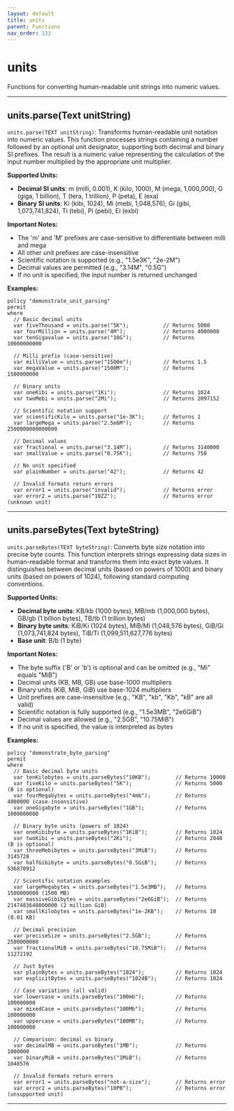 ```yaml
---
layout: default
title: units
parent: Functions
nav_order: 133
---
```

# units

Functions for converting human-readable unit strings into numeric values.



---

## units.parse(Text unitString)

```units.parse(TEXT unitString)```: Transforms human-readable unit notation into numeric values.
This function processes strings containing a number followed by an optional unit designator,
supporting both decimal and binary SI prefixes. The result is a numeric value representing
the calculation of the input number multiplied by the appropriate unit multiplier.

**Supported Units:**
- **Decimal SI units**: m (milli, 0.001), K (kilo, 1000), M (mega, 1,000,000),
  G (giga, 1 billion), T (tera, 1 trillion), P (peta), E (exa)
- **Binary SI units**: Ki (kibi, 1024), Mi (mebi, 1,048,576), Gi (gibi, 1,073,741,824),
  Ti (tebi), Pi (pebi), Ei (exbi)

**Important Notes:**
- The 'm' and 'M' prefixes are case-sensitive to differentiate between milli and mega
- All other unit prefixes are case-insensitive
- Scientific notation is supported (e.g., "1.5e3K", "2e-2M")
- Decimal values are permitted (e.g., "3.14M", "0.5G")
- If no unit is specified, the input number is returned unchanged

**Examples:**
```sapl
policy "demonstrate_unit_parsing"
permit
where
  // Basic decimal units
  var fiveThousand = units.parse("5K");           // Returns 5000
  var fourMillion = units.parse("4M");            // Returns 4000000
  var tenGigavalue = units.parse("10G");          // Returns 10000000000

  // Milli prefix (case-sensitive)
  var milliValue = units.parse("1500m");          // Returns 1.5
  var megaValue = units.parse("1500M");           // Returns 1500000000

  // Binary units
  var oneKibi = units.parse("1Ki");               // Returns 1024
  var twoMebi = units.parse("2Mi");               // Returns 2097152

  // Scientific notation support
  var scientificKilo = units.parse("1e-3K");      // Returns 1
  var largeMega = units.parse("2.5e6M");          // Returns 2500000000000000

  // Decimal values
  var fractional = units.parse("3.14M");          // Returns 3140000
  var smallValue = units.parse("0.75K");          // Returns 750

  // No unit specified
  var plainNumber = units.parse("42");            // Returns 42

  // Invalid formats return errors
  var error1 = units.parse("invalid");            // Returns error
  var error2 = units.parse("10ZZ");               // Returns error (unknown unit)
```


---

## units.parseBytes(Text byteString)

```units.parseBytes(TEXT byteString)```: Converts byte size notation into precise byte counts.
This function interprets strings expressing data sizes in human-readable format and transforms
them into exact byte values. It distinguishes between decimal units (based on powers of 1000)
and binary units (based on powers of 1024), following standard computing conventions.

**Supported Units:**
- **Decimal byte units**: KB/kb (1000 bytes), MB/mb (1,000,000 bytes),
  GB/gb (1 billion bytes), TB/tb (1 trillion bytes)
- **Binary byte units**: KiB/Ki (1024 bytes), MiB/Mi (1,048,576 bytes),
  GiB/Gi (1,073,741,824 bytes), TiB/Ti (1,099,511,627,776 bytes)
- **Base unit**: B/b (1 byte)

**Important Notes:**
- The byte suffix ('B' or 'b') is optional and can be omitted (e.g., "Mi" equals "MiB")
- Decimal units (KB, MB, GB) use base-1000 multipliers
- Binary units (KiB, MiB, GiB) use base-1024 multipliers
- Unit prefixes are case-insensitive (e.g., "KB", "kb", "Kb", "kB" are all valid)
- Scientific notation is fully supported (e.g., "1.5e3MB", "2e6GiB")
- Decimal values are allowed (e.g., "2.5GB", "10.75MiB")
- If no unit is specified, the value is interpreted as bytes

**Examples:**
```sapl
policy "demonstrate_byte_parsing"
permit
where
  // Basic decimal byte units
  var tenKilobytes = units.parseBytes("10KB");        // Returns 10000
  var fiveKilo = units.parseBytes("5K");              // Returns 5000 (B is optional)
  var fourMegabytes = units.parseBytes("4mb");        // Returns 4000000 (case-insensitive)
  var oneGigabyte = units.parseBytes("1GB");          // Returns 1000000000

  // Binary byte units (powers of 1024)
  var oneKibibyte = units.parseBytes("1KiB");         // Returns 1024
  var twoKibi = units.parseBytes("2Ki");              // Returns 2048 (B is optional)
  var threeMebibytes = units.parseBytes("3MiB");      // Returns 3145728
  var halfGibibyte = units.parseBytes("0.5GiB");      // Returns 536870912

  // Scientific notation examples
  var largeMegabytes = units.parseBytes("1.5e3MB");   // Returns 1500000000 (1500 MB)
  var massiveGibibytes = units.parseBytes("2e6GiB");  // Returns 2147483648000000 (2 million GiB)
  var smallKilobytes = units.parseBytes("1e-2KB");    // Returns 10 (0.01 KB)

  // Decimal precision
  var preciseSize = units.parseBytes("2.5GB");        // Returns 2500000000
  var fractionalMiB = units.parseBytes("10.75MiB");   // Returns 11272192

  // Just bytes
  var plainBytes = units.parseBytes("1024");          // Returns 1024
  var explicitBytes = units.parseBytes("1024B");      // Returns 1024

  // Case variations (all valid)
  var lowercase = units.parseBytes("100mb");          // Returns 100000000
  var mixedCase = units.parseBytes("100Mb");          // Returns 100000000
  var uppercase = units.parseBytes("100MB");          // Returns 100000000

  // Comparison: decimal vs binary
  var decimalMB = units.parseBytes("1MB");            // Returns 1000000
  var binaryMiB = units.parseBytes("1MiB");           // Returns 1048576

  // Invalid formats return errors
  var error1 = units.parseBytes("not-a-size");        // Returns error
  var error2 = units.parseBytes("10PB");              // Returns error (unsupported unit)
```


---

